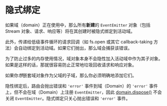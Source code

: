 # 隐式绑定

如果域（domain）正在使用中，那么所有**新建**的 `EventEmitter` 对象（包括 Stream 对象、请求、响应等）将在其创建时被隐式绑定到活动域。

此外，传递给低级事件循环的请求回调（如 fs.open 或其它 callback-taking 方法）会自动绑定到活动域。如果它们抛出，那么域会捕获该错误。

为了防止过多的内存使用情况，域对象本身不会隐性加入活动域中作为其子对象。如果是这样的话，那就很容易防止正常地垃圾回收请求和响应对象。

如果你*想*嵌套域对象作为父域的子域，那么你必须明确地添加它们。

隐性绑定后，路由会抛出错误和 `'error'` 事件到域（Domain）的 `'error'` 事件上，但不会在域（Domain）上注册 `EventEmitter`，因此 [domain.dispose()](./class_Domain.md#dispose) 不会关闭 `EventEmitter`。隐式绑定只关心抛出错误和 `'error'` 事件。